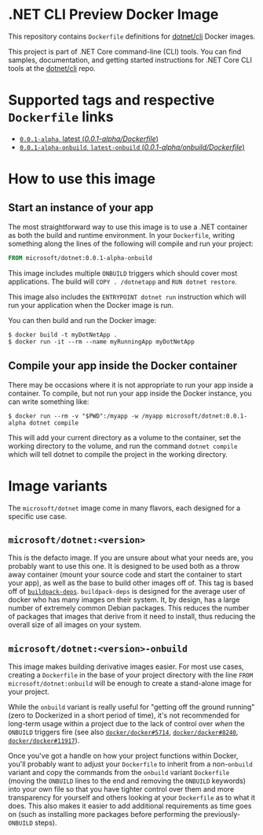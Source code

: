 .NET CLI Preview Docker Image
====================

This repository contains `Dockerfile` definitions for [dotnet/cli] Docker images.

This project is part of .NET Core command-line (CLI) tools. You can find samples, documentation, and getting started instructions for .NET Core CLI tools at the [dotnet/cli] repo.

# Supported tags and respective `Dockerfile` links

-	[`0.0.1-alpha`, latest (*0.0.1-alpha/Dockerfile*)](https://github.com/dotnet/dotnet-docker/blob/master/0.0.1-alpha/Dockerfile)
-	[`0.0.1-alpha-onbuild`, `latest-onbuild` (*0.0.1-alpha/onbuild/Dockerfile*)](https://github.com/dotnet/dotnet-docker/blob/master/0.0.1-alpha/onbuild/Dockerfile)

# How to use this image

## Start an instance of your app

The most straightforward way to use this image is to use a .NET container as both the build and runtime environment. In your `Dockerfile`, writing something along the lines of the following will compile and run your project:

```dockerfile
FROM microsoft/dotnet:0.0.1-alpha-onbuild
```

This image includes multiple `ONBUILD` triggers which should cover most applications. The build will `COPY . /dotnetapp` and `RUN dotnet restore`.

This image also includes the `ENTRYPOINT dotnet run` instruction which will run your application when the Docker image is run.

You can then build and run the Docker image:

```console
$ docker build -t myDotNetApp .
$ docker run -it --rm --name myRunningApp myDotNetApp
```

## Compile your app inside the Docker container

There may be occasions where it is not appropriate to run your app inside a container. To compile, but not run your app inside the Docker instance, you can write something like:

```console
$ docker run --rm -v "$PWD":/myapp -w /myapp microsoft/dotnet:0.0.1-alpha dotnet compile
```

This will add your current directory as a volume to the container, set the working directory to the volume, and run the command `dotnet compile` which will tell dotnet to compile the project in the working directory.

# Image variants

The `microsoft/dotnet` image come in many flavors, each designed for a specific use case.

## `microsoft/dotnet:<version>`

This is the defacto image. If you are unsure about what your needs are, you probably want to use this one. It is designed to be used both as a throw away container (mount your source code and start the container to start your app), as well as the base to build other images off of. This tag is based off of [`buildpack-deps`](https://registry.hub.docker.com/_/buildpack-deps/). `buildpack-deps` is designed for the average user of docker who has many images on their system. It, by design, has a large number of extremely common Debian packages. This reduces the number of packages that images that derive from it need to install, thus reducing the overall size of all images on your system.

## `microsoft/dotnet:<version>-onbuild`

This image makes building derivative images easier. For most use cases, creating a `Dockerfile` in the base of your project directory with the line `FROM microsoft/dotnet:onbuild` will be enough to create a stand-alone image for your project.

While the `onbuild` variant is really useful for "getting off the ground running" (zero to Dockerized in a short period of time), it's not recommended for long-term usage within a project due to the lack of control over *when* the `ONBUILD` triggers fire (see also [`docker/docker#5714`](https://github.com/docker/docker/issues/5714), [`docker/docker#8240`](https://github.com/docker/docker/issues/8240), [`docker/docker#11917`](https://github.com/docker/docker/issues/11917)).

Once you've got a handle on how your project functions within Docker, you'll probably want to adjust your `Dockerfile` to inherit from a non-`onbuild` variant and copy the commands from the `onbuild` variant `Dockerfile` (moving the `ONBUILD` lines to the end and removing the `ONBUILD` keywords) into your own file so that you have tighter control over them and more transparency for yourself and others looking at your `Dockerfile` as to what it does. This also makes it easier to add additional requirements as time goes on (such as installing more packages before performing the previously-`ONBUILD` steps).

[dotnet/cli]: https://github.com/dotnet/cli
